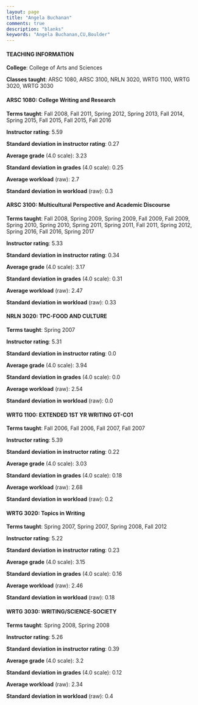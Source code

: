 ```yaml
---
layout: page
title: "Angela Buchanan" 
comments: true
description: "blanks"
keywords: "Angela Buchanan,CU,Boulder"
---
```

<head>
<script src="https://ajax.googleapis.com/ajax/libs/jquery/2.1.3/jquery.min.js"></script>
<script src="https://dl.dropboxusercontent.com/s/pc42nxpaw1ea4o9/highcharts.js?dl=0"></script>
<!-- <script src="../assets/js/highcharts.js"></script> -->
<style type="text/css">@font-face {
	font-family: "Bebas Neue";
	src: url(https://www.filehosting.org/file/details/544349/BebasNeue Regular.otf) format("opentype");
	}
	h1.Bebas { 
		font-family: "Bebas Neue", Verdana, Tahoma;
	}
</style>
</head>
	   
#### TEACHING INFORMATION

**College**: College of Arts and Sciences

**Classes taught**: ARSC 1080, ARSC 3100, NRLN 3020, WRTG 1100, WRTG 3020, WRTG 3030

#### ARSC 1080: College Writing and Research

**Terms taught**: Fall 2008, Fall 2011, Spring 2012, Spring 2013, Fall 2014, Spring 2015, Fall 2015, Fall 2015, Fall 2016

**Instructor rating**: 5.59

**Standard deviation in instructor rating**: 0.27

**Average grade** (4.0 scale): 3.23

**Standard deviation in grades** (4.0 scale): 0.25

**Average workload** (raw): 2.7

**Standard deviation in workload** (raw): 0.3

#### ARSC 3100: Multicultural Perspective and Academic Discourse

**Terms taught**: Fall 2008, Spring 2009, Spring 2009, Fall 2009, Fall 2009, Spring 2010, Spring 2010, Spring 2011, Spring 2011, Fall 2011, Spring 2012, Spring 2016, Fall 2016, Spring 2017

**Instructor rating**: 5.33

**Standard deviation in instructor rating**: 0.34

**Average grade** (4.0 scale): 3.17

**Standard deviation in grades** (4.0 scale): 0.31

**Average workload** (raw): 2.47

**Standard deviation in workload** (raw): 0.33

#### NRLN 3020: TPC-FOOD AND CULTURE

**Terms taught**: Spring 2007

**Instructor rating**: 5.31

**Standard deviation in instructor rating**: 0.0

**Average grade** (4.0 scale): 3.94

**Standard deviation in grades** (4.0 scale): 0.0

**Average workload** (raw): 2.54

**Standard deviation in workload** (raw): 0.0

#### WRTG 1100: EXTENDED 1ST YR WRITING GT-CO1

**Terms taught**: Fall 2006, Fall 2006, Fall 2007, Fall 2007

**Instructor rating**: 5.39

**Standard deviation in instructor rating**: 0.22

**Average grade** (4.0 scale): 3.03

**Standard deviation in grades** (4.0 scale): 0.18

**Average workload** (raw): 2.68

**Standard deviation in workload** (raw): 0.2

#### WRTG 3020: Topics in Writing

**Terms taught**: Spring 2007, Spring 2007, Spring 2008, Fall 2012

**Instructor rating**: 5.22

**Standard deviation in instructor rating**: 0.23

**Average grade** (4.0 scale): 3.15

**Standard deviation in grades** (4.0 scale): 0.16

**Average workload** (raw): 2.46

**Standard deviation in workload** (raw): 0.18

#### WRTG 3030: WRITING/SCIENCE-SOCIETY

**Terms taught**: Spring 2008, Spring 2008

**Instructor rating**: 5.26

**Standard deviation in instructor rating**: 0.39

**Average grade** (4.0 scale): 3.2

**Standard deviation in grades** (4.0 scale): 0.12

**Average workload** (raw): 2.34

**Standard deviation in workload** (raw): 0.4

